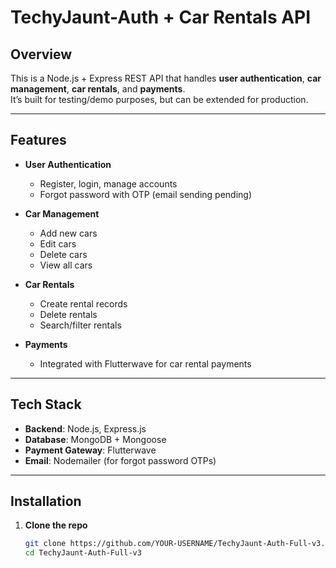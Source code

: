 # TechyJaunt-Auth + Car Rentals API

## Overview
This is a Node.js + Express REST API that handles **user authentication**, **car management**, **car rentals**, and **payments**.  
It’s built for testing/demo purposes, but can be extended for production.

---

## Features
- **User Authentication**  
  - Register, login, manage accounts
  - Forgot password with OTP (email sending pending)

- **Car Management**  
  - Add new cars
  - Edit cars
  - Delete cars
  - View all cars

- **Car Rentals**  
  - Create rental records
  - Delete rentals
  - Search/filter rentals

- **Payments**  
  - Integrated with Flutterwave for car rental payments

---

## Tech Stack
- **Backend**: Node.js, Express.js
- **Database**: MongoDB + Mongoose
- **Payment Gateway**: Flutterwave
- **Email**: Nodemailer (for forgot password OTPs)

---

## Installation
1. **Clone the repo**
   ```bash
   git clone https://github.com/YOUR-USERNAME/TechyJaunt-Auth-Full-v3.git
   cd TechyJaunt-Auth-Full-v3
